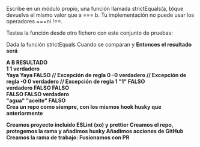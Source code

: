 Escribe en un módulo propio, una función llamada strictEquals(a, b)que devuelva el mismo valor que a === b. Tu implementación no puede usar los operadores ===ni !==.

Testea la función desde otro fichero con este conjunto de pruebas:

Dada la función strictEquals
Cuando se comparan <A> y <B>
Entonces el resultado será <Resultado>

A	B	RESULTADO	
1	1	verdadero	
Yaya	Yaya	FALSO	// Excepción de regla
0	-0	verdadero	// Excepción de regla
-0	0	verdadero	// Excepción de regla
1	"1"	FALSO	
verdadero	FALSO	FALSO	
FALSO	FALSO	verdadero	
"agua"	"aceite"	FALSO	
Crea un repo como siempre, con los mismos hook husky que anteriormente

Creamos proyecto incluido ESLint (xo) y prettier
Creamos el repo, protegemos la rama y añadimos husky
Añadimos acciones de GitHub
Creamos la rama de trabajo:
Fusionamos con PR
